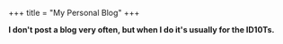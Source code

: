+++
title = "My Personal Blog"
+++

**I don't post a blog very often, but when I do it's usually for the ID10Ts.**

